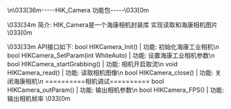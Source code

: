 \n\033[36m-----HIK_Camera 功能包-----\033[0m

\033[34m
简介: HIK_Camera是一个海康相机封装库
      实现读取和海康相机图片\033[0m

\033[33m
API接口如下:
    bool HIKCamera_Init()
    |  功能: 初始化海康工业相机\n
    bool HIKCamera_SetParam(int WhiteAuto)
    |  功能: 设置海康工业相机参数\n
    bool HIKCamera_startGrabbing()
    |  功能: 相机开启取流\n
    void HIKCamera_read()
    |  功能: 读取相机图像\n
    bool HIKCamera_close()
    |  功能: 关闭海康相机\n
    ==========相机调试==========
    bool HIKCamera_outParam()
    |  功能: 输出相机参数\n
    bool HIKCamera_FPS()
    |  功能: 输出相机帧率
\033[0m